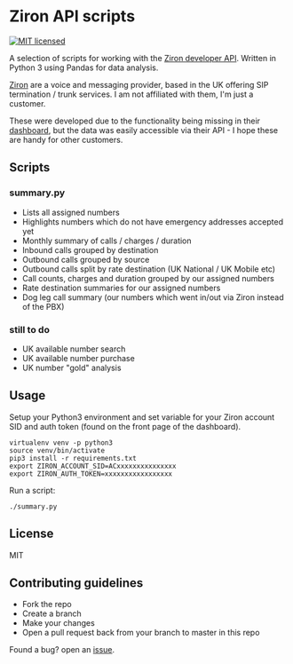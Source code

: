 # Ziron API scripts

[![MIT licensed](https://img.shields.io/badge/license-MIT-blue.svg)](https://raw.githubusercontent.com/natm/cctv-gif-buffer/master/LICENSE)

A selection of scripts for working with the [Ziron developer API](https://zironuk.atlassian.net/wiki/spaces/docs/pages/524317/Overview). Written in Python 3 using Pandas for data analysis.

[Ziron](https://www.ziron.com/) are a voice and messaging provider, based in the UK offering SIP termination / trunk services. I am not affiliated with them, I'm just a customer.

These were developed due to the functionality being missing in their [dashboard](https://dashboard.ziron.com/), but the data was easily accessible via their API - I hope these are handy for other customers.


## Scripts

### summary.py

* Lists all assigned numbers
* Highlights numbers which do not have emergency addresses accepted yet
* Monthly summary of calls / charges / duration
* Inbound calls grouped by destination
* Outbound calls grouped by source
* Outbound calls split by rate destination (UK National / UK Mobile etc)
* Call counts, charges and duration grouped by our assigned numbers
* Rate destination summaries for our assigned numbers
* Dog leg call summary (our numbers which went in/out via Ziron instead of the PBX)

### still to do

* UK available number search
* UK available number purchase
* UK number "gold" analysis


## Usage

Setup your Python3 environment and set variable for your Ziron account SID and auth token (found on the front page of the dashboard).

```
virtualenv venv -p python3
source venv/bin/activate
pip3 install -r requirements.txt
export ZIRON_ACCOUNT_SID=ACxxxxxxxxxxxxxxx
export ZIRON_AUTH_TOKEN=xxxxxxxxxxxxxxxxx
```

Run a script:

```
./summary.py
```


## License ##

MIT

## Contributing guidelines ##

* Fork the repo
* Create a branch
* Make your changes
* Open a pull request back from your branch to master in this repo

Found a bug? open an [issue](https://github.com/natm/ziron-scripts/issues).
